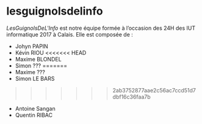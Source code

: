 # lesguignolsdelinfo
*LesGuignolsDeL'Info* est notre équipe formée à l’occasion des 24H des IUT informatique 2017 à
Calais. Elle est composée de :

* Johyn PAPIN
* Kévin RIOU
<<<<<<< HEAD
* Maxime BLONDEL
* Simon ???
=======
* Maxime ???
* Simon LE BARS
>>>>>>> 2ab3752877aae2c56ac7ccd51d7dbf16c36faa7b
* Antoine Sangan
* Quentin RIBAC

